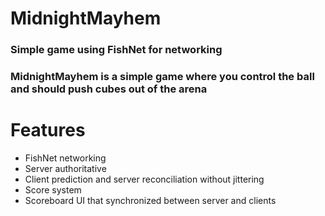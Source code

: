 # MidnightMayhem
### Simple game using FishNet for networking
### MidnightMayhem is a simple game where you control the ball and should push cubes out of the arena <br />

# Features
- FishNet networking
- Server authoritative
- Client prediction and server reconciliation without jittering
- Score system 
- Scoreboard UI that synchronized between server and clients
